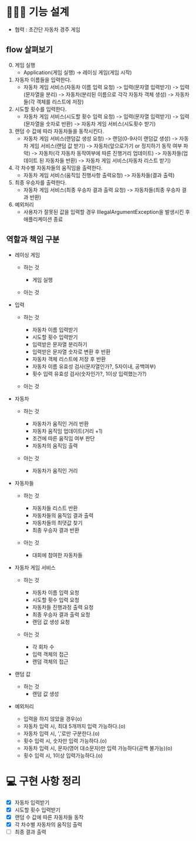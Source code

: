 # 👩🏻‍💻 기능 설계

- 협력 : 초간단 자동차 경주 게임

## flow 살펴보기
0. 게임 실행
    - Application(게임 실행) -> 레이싱 게임(게임 시작)
1. 자동차 이름들을 입력한다.
    - 자동차 게임 서비스(자동차 이름 입력 요청) -> 입력(문자열 입력받기) -> 입력(문자열을 분리) -> 자동차(분리된 이름으로 각각 자동차 객체 생성) -> 자동차들(각 객체를 리스트에 저장)
2. 시도할 횟수를 입력한다.
    - 자동차 게임 서비스(시도할 횟수 입력 요청) -> 입력(문자열 입력받기) -> 입력(문자열을 숫자로 반환) -> 자동차 게임 서비스(시도횟수 받기)
3. 랜덤 수 값에 따라 자동차들을 동작시킨다.
    - 자동차 게임 서비스(랜덤값 생성 요청) -> 랜덤(0-9사이 랜덤값 생성) -> 자동차 게임 서비스(랜덤 값 받기) -> 자동차(앞으로가기 or 정지하기 동작 여부 파악) -> 자동차(각 자동차 동작여부에 따른 진행거리 업데이트) -> 자동차들(업데이트 된 자동차들 반환) -> 자동차 게임 서비스(자동차 리스트 받기)
4. 각 차수별 자동차들의 움직임을 출력한다.
    - 자동차 게임 서비스(움직임 진행사항 출력요청) -> 자동차들(결과 출력)
5. 최종 우승자를 출력한다.
    - 자동차 게임 서비스(최종 우승자 결과 출력 요청) -> 자동차들(최종 우승자 결과 반환)
6. 예외처리
    - 사용자가 잘못된 값을 입력할 경우 IllegalArgumentException을 발생시킨 후 애플리케이션 종료


## 역할과 책임 구분

- 레이싱 게임
    - 하는 것
        - 게임 실행
        
    - 아는 것

- 입력
    - 하는 것
        - 자동차 이름 입력받기
        - 시도할 횟수 입력받기
        - 입력받은 문자열 분리하기
        - 입력받은 문자열 숫자로 변환 후 반환
        - 자동차 객체 리스트에 저장 후 반환
        - 자동차 이름 유효성 검사(문자열인가?, 5자이내, 공백여부)
        - 횟수 입력 유효성 검사(숫자인가?, 1이상 입력했는가?)

    - 아는 것


- 자동차
    - 하는 것
        - 자동차가 움직인 거리 반환
        - 자동차 움직임 업데이트(거리 +1)
        - 조건에 따른 움직임 여부 판단
        - 자동차의 움직임 출력

    - 아는 것
        - 자동차가 움직인 거리
    

- 자동차들
    - 하는 것
        - 자동차들 리스트 반환
        - 자동차들의 움직임 결과 출력
        - 자동차들의 최댓값 찾기
        - 최종 우승자 결과 반환
    

    - 아는 것
        - 대회에 참여한 자동차들



- 자동차 게임 서비스
    - 하는 것
        - 자동차 이름 입력 요청
        - 시도할 횟수 입력 요청
        - 자동차들 진행과정 출력 요청
        - 최종 우승자 결과 출력 요청
        - 랜덤 값 생성 요청
        
    - 아는 것
        - 각 회차 수
        - 입력 객체의 접근
        - 랜덤 객체의 접근

- 랜덤 값
    - 하는 것
        - 랜덤 값 생성
    
- 예외처리
    - 입력을 하지 않았을 경우(o)
    - 자동차 입력 시, 최대 5개꺄지 입력 가능하다.(o)
    - 자동차 입력 시, ','로만 구분한다.(o)
    - 횟수 입력 시, 숫자만 입력 가능하다.(o)
    - 자동차 입력 시, 문자(영어 대소문자)만 입력 가능하다(공백 불가능)(o)
    - 횟수 입력 시, 1이상 입력가능하다.(o)


# 💻 구현 사항 정리
- [x] 자동차 입력받기
- [x] 시도할 횟수 입력받기
- [x] 랜덤 수 값에 따른 자동차들 동작
- [x] 각 차수별 자동차의 움직임 출력
- [ ] 최종 결과 출력